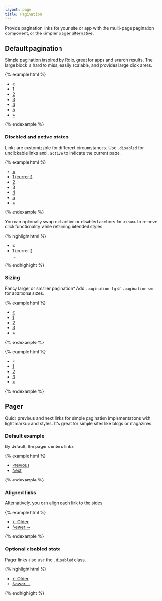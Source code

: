 ```yaml
---
layout: page
title: Pagination
---
```


Provide pagination links for your site or app with the multi-page pagination component, or the simpler [pager alternative](#pagination-pager).

## Default pagination

Simple pagination inspired by Rdio, great for apps and search results. The large block is hard to miss, easily scalable, and provides large click areas.

{% example html %}
<ul class="pagination">
  <li><a href="#">&laquo;</a></li>
  <li><a href="#">1</a></li>
  <li><a href="#">2</a></li>
  <li><a href="#">3</a></li>
  <li><a href="#">4</a></li>
  <li><a href="#">5</a></li>
  <li><a href="#">&raquo;</a></li>
</ul>
{% endexample %}

### Disabled and active states

Links are customizable for different circumstances. Use `.disabled` for unclickable links and `.active` to indicate the current page.

{% example html %}
<ul class="pagination">
  <li class="disabled"><a href="#">&laquo;</a></li>
  <li class="active"><a href="#">1 <span class="sr-only">(current)</span></a></li>
  <li><a href="#">2</a></li>
  <li><a href="#">3</a></li>
  <li><a href="#">4</a></li>
  <li><a href="#">5</a></li>
  <li><a href="#">&raquo;</a></li>
</ul>
{% endexample %}

You can optionally swap out active or disabled anchors for `<span>` to remove click functionality while retaining intended styles.

{% highlight html %}
<ul class="pagination">
  <li class="disabled"><span>&laquo;</span></li>
  <li class="active"><span>1 <span class="sr-only">(current)</span></span></li>
  ...
</ul>
{% endhighlight %}


### Sizing

Fancy larger or smaller pagination? Add `.pagination-lg` or `.pagination-sm` for additional sizes.

{% example html %}
<ul class="pagination pagination-lg">
  <li><a href="#">&laquo;</a></li>
  <li><a href="#">1</a></li>
  <li><a href="#">2</a></li>
  <li><a href="#">3</a></li>
  <li><a href="#">&raquo;</a></li>
</ul>
{% endexample %}

{% example html %}
<ul class="pagination pagination-sm">
  <li><a href="#">&laquo;</a></li>
  <li><a href="#">1</a></li>
  <li><a href="#">2</a></li>
  <li><a href="#">3</a></li>
  <li><a href="#">&raquo;</a></li>
</ul>
{% endexample %}

## Pager

Quick previous and next links for simple pagination implementations with light markup and styles. It's great for simple sites like blogs or magazines.

### Default example

By default, the pager centers links.

{% example html %}
<ul class="pager">
  <li><a href="#">Previous</a></li>
  <li><a href="#">Next</a></li>
</ul>
{% endexample %}

### Aligned links

Alternatively, you can align each link to the sides:

{% example html %}
<ul class="pager">
  <li class="previous"><a href="#">&larr; Older</a></li>
  <li class="next"><a href="#">Newer &rarr;</a></li>
</ul>
{% endexample %}


### Optional disabled state

Pager links also use the `.disabled` class.

{% highlight html %}
<ul class="pager">
  <li class="previous disabled"><a href="#">&larr; Older</a></li>
  <li class="next"><a href="#">Newer &rarr;</a></li>
</ul>
{% endhighlight %}
